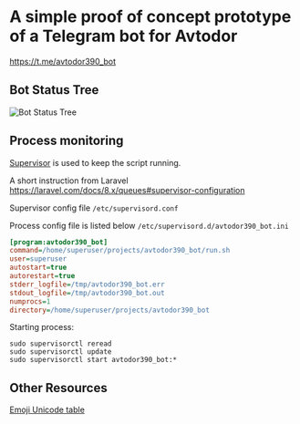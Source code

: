 # A simple proof of concept prototype of a Telegram bot for Avtodor

https://t.me/avtodor390_bot

## Bot Status Tree
![Bot Status Tree](http://www.plantuml.com/plantuml/proxy?src=https://github.com/rtmvnv/avtodor390_bot/blob/master/bot_tree.puml)

## Process monitoring
[Supervisor](http://supervisord.org/) is used to keep the script running.

A short instruction from Laravel
https://laravel.com/docs/8.x/queues#supervisor-configuration

Supervisor config file `/etc/supervisord.conf`
 
Process config file is listed below `/etc/supervisord.d/avtodor390_bot.ini`
 
```ini
[program:avtodor390_bot]
command=/home/superuser/projects/avtodor390_bot/run.sh
user=superuser
autostart=true
autorestart=true
stderr_logfile=/tmp/avtodor390_bot.err
stdout_logfile=/tmp/avtodor390_bot.out
numprocs=1
directory=/home/superuser/projects/avtodor390_bot
```

Starting process:
```
sudo supervisorctl reread
sudo supervisorctl update
sudo supervisorctl start avtodor390_bot:*
```

## Other Resources
[Emoji Unicode table](https://www.unicode.org/emoji/charts/full-emoji-list.html)
